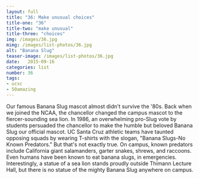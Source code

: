 ```yaml
---
layout: full
title: "36: Make unusual choices"
title-one: "36"
title-two: "make unusual"
title-three: "choices"
img: /images/36.jpg
mimg: /images/list-photos/36.jpg
alt: "Banana Slug"
teaser-image: /images/list-photos/36.jpg
date:   2015-09-16
categories: list
number: 36
tags:
- ucsc
- 50amazing
---
```

Our famous Banana Slug mascot almost didn't survive the '80s. Back when we joined the NCAA, the chancellor changed the campus mascot to the fiercer-sounding sea lion. In 1986, an overwhelming pro-Slug vote by students persuaded the chancellor to make the humble but beloved Banana Slug our official mascot. UC Santa Cruz athletic teams have taunted opposing squads by wearing T-shirts with the slogan, "Banana Slugs-No Known Predators." But that's not exactly true. On campus, known predators include California giant salamanders, garter snakes, shrews, and raccoons. Even humans have been known to eat banana slugs, in emergencies. Interestingly, a statue of a sea lion stands proudly outside Thimann Lecture Hall, but there is no statue of the mighty Banana Slug anywhere on campus.

